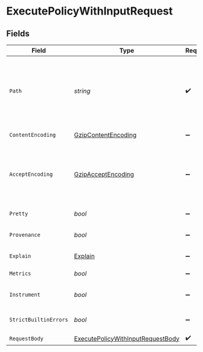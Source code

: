 # ExecutePolicyWithInputRequest


## Fields

| Field                                                                                                                                                                                                                                                                        | Type                                                                                                                                                                                                                                                                         | Required                                                                                                                                                                                                                                                                     | Description                                                                                                                                                                                                                                                                  |
| ---------------------------------------------------------------------------------------------------------------------------------------------------------------------------------------------------------------------------------------------------------------------------- | ---------------------------------------------------------------------------------------------------------------------------------------------------------------------------------------------------------------------------------------------------------------------------- | ---------------------------------------------------------------------------------------------------------------------------------------------------------------------------------------------------------------------------------------------------------------------------- | ---------------------------------------------------------------------------------------------------------------------------------------------------------------------------------------------------------------------------------------------------------------------------- |
| `Path`                                                                                                                                                                                                                                                                       | *string*                                                                                                                                                                                                                                                                     | :heavy_check_mark:                                                                                                                                                                                                                                                           | The path separator is used to access values inside object and array documents. If the path indexes into an array, the server will attempt to convert the array index to an integer. If the path element cannot be converted to an integer, the server will respond with 404. |
| `ContentEncoding`                                                                                                                                                                                                                                                            | [GzipContentEncoding](../../Models/Components/GzipContentEncoding.md)                                                                                                                                                                                                        | :heavy_minus_sign:                                                                                                                                                                                                                                                           | Indicates that the request body is gzip encoded                                                                                                                                                                                                                              |
| `AcceptEncoding`                                                                                                                                                                                                                                                             | [GzipAcceptEncoding](../../Models/Components/GzipAcceptEncoding.md)                                                                                                                                                                                                          | :heavy_minus_sign:                                                                                                                                                                                                                                                           | Indicates the server should respond with a gzip encoded body. The server will send the compressed response only if its length is above `server.encoding.gzip.min_length` value. See the configuration section                                                                |
| `Pretty`                                                                                                                                                                                                                                                                     | *bool*                                                                                                                                                                                                                                                                       | :heavy_minus_sign:                                                                                                                                                                                                                                                           | If parameter is `true`, response will formatted for humans.                                                                                                                                                                                                                  |
| `Provenance`                                                                                                                                                                                                                                                                 | *bool*                                                                                                                                                                                                                                                                       | :heavy_minus_sign:                                                                                                                                                                                                                                                           | If parameter is true, response will include build/version info in addition to the result.                                                                                                                                                                                    |
| `Explain`                                                                                                                                                                                                                                                                    | [Explain](../../Models/Components/Explain.md)                                                                                                                                                                                                                                | :heavy_minus_sign:                                                                                                                                                                                                                                                           | Return query explanation in addition to result.                                                                                                                                                                                                                              |
| `Metrics`                                                                                                                                                                                                                                                                    | *bool*                                                                                                                                                                                                                                                                       | :heavy_minus_sign:                                                                                                                                                                                                                                                           | Return query performance metrics in addition to result.                                                                                                                                                                                                                      |
| `Instrument`                                                                                                                                                                                                                                                                 | *bool*                                                                                                                                                                                                                                                                       | :heavy_minus_sign:                                                                                                                                                                                                                                                           | Instrument query evaluation and return a superset of performance metrics in addition to result.                                                                                                                                                                              |
| `StrictBuiltinErrors`                                                                                                                                                                                                                                                        | *bool*                                                                                                                                                                                                                                                                       | :heavy_minus_sign:                                                                                                                                                                                                                                                           | Treat built-in function call errors as fatal and return an error immediately.                                                                                                                                                                                                |
| `RequestBody`                                                                                                                                                                                                                                                                | [ExecutePolicyWithInputRequestBody](../../Models/Requests/ExecutePolicyWithInputRequestBody.md)                                                                                                                                                                              | :heavy_check_mark:                                                                                                                                                                                                                                                           | The input document                                                                                                                                                                                                                                                           |